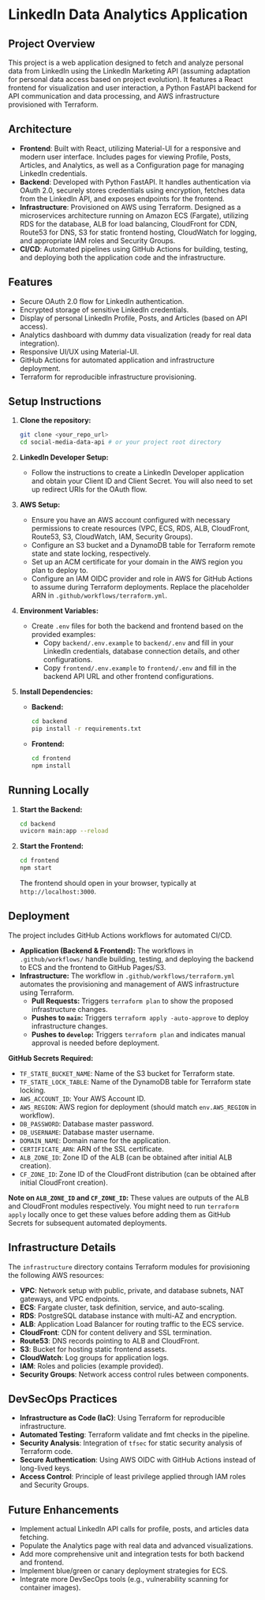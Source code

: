 # LinkedIn Data Analytics Application

## Project Overview

This project is a web application designed to fetch and analyze personal data from LinkedIn using the LinkedIn Marketing API (assuming adaptation for personal data access based on project evolution). It features a React frontend for visualization and user interaction, a Python FastAPI backend for API communication and data processing, and AWS infrastructure provisioned with Terraform.

## Architecture

- **Frontend**: Built with React, utilizing Material-UI for a responsive and modern user interface. Includes pages for viewing Profile, Posts, Articles, and Analytics, as well as a Configuration page for managing LinkedIn credentials.
- **Backend**: Developed with Python FastAPI. It handles authentication via OAuth 2.0, securely stores credentials using encryption, fetches data from the LinkedIn API, and exposes endpoints for the frontend.
- **Infrastructure**: Provisioned on AWS using Terraform. Designed as a microservices architecture running on Amazon ECS (Fargate), utilizing RDS for the database, ALB for load balancing, CloudFront for CDN, Route53 for DNS, S3 for static frontend hosting, CloudWatch for logging, and appropriate IAM roles and Security Groups.
- **CI/CD**: Automated pipelines using GitHub Actions for building, testing, and deploying both the application code and the infrastructure.

## Features

- Secure OAuth 2.0 flow for LinkedIn authentication.
- Encrypted storage of sensitive LinkedIn credentials.
- Display of personal LinkedIn Profile, Posts, and Articles (based on API access).
- Analytics dashboard with dummy data visualization (ready for real data integration).
- Responsive UI/UX using Material-UI.
- GitHub Actions for automated application and infrastructure deployment.
- Terraform for reproducible infrastructure provisioning.

## Setup Instructions

1.  **Clone the repository:**

    ```bash
    git clone <your_repo_url>
    cd social-media-data-api # or your project root directory
    ```

2.  **LinkedIn Developer Setup:**
    -   Follow the instructions to create a LinkedIn Developer application and obtain your Client ID and Client Secret. You will also need to set up redirect URIs for the OAuth flow.

3.  **AWS Setup:**
    -   Ensure you have an AWS account configured with necessary permissions to create resources (VPC, ECS, RDS, ALB, CloudFront, Route53, S3, CloudWatch, IAM, Security Groups).
    -   Configure an S3 bucket and a DynamoDB table for Terraform remote state and state locking, respectively.
    -   Set up an ACM certificate for your domain in the AWS region you plan to deploy to.
    -   Configure an IAM OIDC provider and role in AWS for GitHub Actions to assume during Terraform deployments. Replace the placeholder ARN in `.github/workflows/terraform.yml`.

4.  **Environment Variables:**
    -   Create `.env` files for both the backend and frontend based on the provided examples:
        -   Copy `backend/.env.example` to `backend/.env` and fill in your LinkedIn credentials, database connection details, and other configurations.
        -   Copy `frontend/.env.example` to `frontend/.env` and fill in the backend API URL and other frontend configurations.

5.  **Install Dependencies:**
    -   **Backend:**

        ```bash
        cd backend
        pip install -r requirements.txt
        ```

    -   **Frontend:**

        ```bash
        cd frontend
        npm install
        ```

## Running Locally

1.  **Start the Backend:**

    ```bash
    cd backend
    uvicorn main:app --reload
    ```

2.  **Start the Frontend:**

    ```bash
    cd frontend
    npm start
    ```

    The frontend should open in your browser, typically at `http://localhost:3000`.

## Deployment

The project includes GitHub Actions workflows for automated CI/CD.

-   **Application (Backend & Frontend):** The workflows in `.github/workflows/` handle building, testing, and deploying the backend to ECS and the frontend to GitHub Pages/S3.
-   **Infrastructure:** The workflow in `.github/workflows/terraform.yml` automates the provisioning and management of AWS infrastructure using Terraform.
    -   **Pull Requests:** Triggers `terraform plan` to show the proposed infrastructure changes.
    -   **Pushes to `main`:** Triggers `terraform apply -auto-approve` to deploy infrastructure changes.
    -   **Pushes to `develop`:** Triggers `terraform plan` and indicates manual approval is needed before deployment.

**GitHub Secrets Required:**
-   `TF_STATE_BUCKET_NAME`: Name of the S3 bucket for Terraform state.
-   `TF_STATE_LOCK_TABLE`: Name of the DynamoDB table for Terraform state locking.
-   `AWS_ACCOUNT_ID`: Your AWS Account ID.
-   `AWS_REGION`: AWS region for deployment (should match `env.AWS_REGION` in workflow).
-   `DB_PASSWORD`: Database master password.
-   `DB_USERNAME`: Database master username.
-   `DOMAIN_NAME`: Domain name for the application.
-   `CERTIFICATE_ARN`: ARN of the SSL certificate.
-   `ALB_ZONE_ID`: Zone ID of the ALB (can be obtained after initial ALB creation).
-   `CF_ZONE_ID`: Zone ID of the CloudFront distribution (can be obtained after initial CloudFront creation).

**Note on `ALB_ZONE_ID` and `CF_ZONE_ID`:** These values are outputs of the ALB and CloudFront modules respectively. You might need to run `terraform apply` locally once to get these values before adding them as GitHub Secrets for subsequent automated deployments.

## Infrastructure Details

The `infrastructure` directory contains Terraform modules for provisioning the following AWS resources:
-   **VPC**: Network setup with public, private, and database subnets, NAT gateways, and VPC endpoints.
-   **ECS**: Fargate cluster, task definition, service, and auto-scaling.
-   **RDS**: PostgreSQL database instance with multi-AZ and encryption.
-   **ALB**: Application Load Balancer for routing traffic to the ECS service.
-   **CloudFront**: CDN for content delivery and SSL termination.
-   **Route53**: DNS records pointing to ALB and CloudFront.
-   **S3**: Bucket for hosting static frontend assets.
-   **CloudWatch**: Log groups for application logs.
-   **IAM**: Roles and policies (example provided).
-   **Security Groups**: Network access control rules between components.

## DevSecOps Practices

-   **Infrastructure as Code (IaC)**: Using Terraform for reproducible infrastructure.
-   **Automated Testing**: Terraform validate and fmt checks in the pipeline.
-   **Security Analysis**: Integration of `tfsec` for static security analysis of Terraform code.
-   **Secure Authentication**: Using AWS OIDC with GitHub Actions instead of long-lived keys.
-   **Access Control**: Principle of least privilege applied through IAM roles and Security Groups.

## Future Enhancements

-   Implement actual LinkedIn API calls for profile, posts, and articles data fetching.
-   Populate the Analytics page with real data and advanced visualizations.
-   Add more comprehensive unit and integration tests for both backend and frontend.
-   Implement blue/green or canary deployment strategies for ECS.
-   Integrate more DevSecOps tools (e.g., vulnerability scanning for container images).
